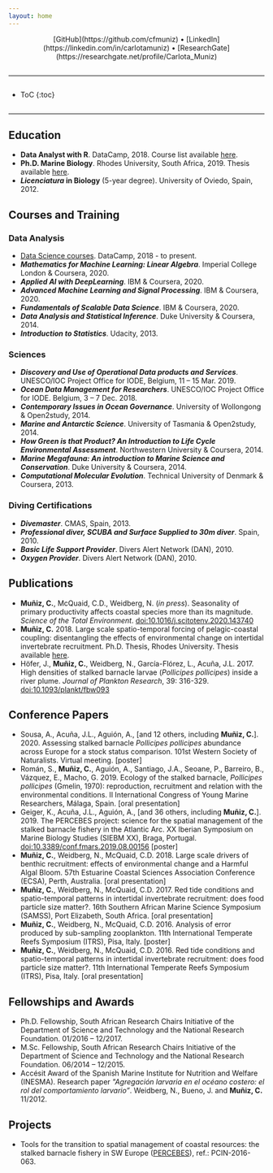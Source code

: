```yaml
---
layout: home
---
```


<div style="text-align:center">
[GitHub](https://github.com/cfmuniz) • [LinkedIn](https://linkedin.com/in/carlotamuniz) • [ResearchGate](https://researchgate.net/profile/Carlota_Muniz)
</div>

<hr style="border:0;border-top:1px solid #ddd;margin: 2em 0;" />

* ToC
{:toc}

<hr style="border:0;border-top:1px solid #ddd;margin: 2em 0;" />

## Education
- **Data Analyst with R**. DataCamp, 2018. Course list available [here](https://learn.datacamp.com/career-tracks/data-analyst-with-r?version=1).
- **Ph.D. Marine Biology**. Rhodes University, South Africa, 2019. Thesis available [here](http://hdl.handle.net/10962/75317).
- ***Licenciatura* in Biology** (5-year degree). University of Oviedo, Spain, 2012.

## Courses and Training
### Data Analysis
- [Data Science courses](https://www.datacamp.com/profile/cfmuniz1988). DataCamp, 2018 - to present.
- ***Mathematics for Machine Learning: Linear Algebra***. Imperial College London & Coursera, 2020.
- ***Applied AI with DeepLearning***. IBM & Coursera, 2020.
- ***Advanced Machine Learning and Signal Processing***. IBM & Coursera, 2020.
- ***Fundamentals of Scalable Data Science***. IBM & Coursera, 2020.
- ***Data Analysis and Statistical Inference***. Duke University & Coursera, 2014.
- ***Introduction to Statistics***. Udacity, 2013.

### Sciences
- ***Discovery and Use of Operational Data products and Services***. UNESCO/IOC Project Office for IODE, Belgium, 11 – 15 Mar. 2019.
- ***Ocean Data Management for Researchers***. UNESCO/IOC Project Office for IODE. Belgium, 3 – 7 Dec. 2018.
- ***Contemporary Issues in Ocean Governance***. University of Wollongong & Open2study, 2014.
- ***Marine and Antarctic Science***. University of Tasmania & Open2study, 2014.
- ***How Green is that Product? An Introduction to Life Cycle Environmental Assessment***. Northwestern University & Coursera, 2014.
- ***Marine Megafauna: An introduction to Marine Science and Conservation***. Duke University & Coursera, 2014.
- ***Computational Molecular Evolution***. Technical University of Denmark & Coursera, 2013.

### Diving Certifications
- ***Divemaster***. CMAS, Spain, 2013.
- ***Professional diver, SCUBA and Surface Supplied to 30m diver***. Spain, 2010.
- ***Basic Life Support Provider***. Divers Alert Network (DAN), 2010.
- ***Oxygen Provider***. Divers Alert Network (DAN), 2010.

## Publications
- **Muñiz, C.**, McQuaid, C.D., Weidberg, N. (*in press*). Seasonality of primary productivity affects coastal species more than its magnitude. *Science of the Total Environment*. [doi:10.1016/j.scitotenv.2020.143740](https://doi.org/10.1016/j.scitotenv.2020.143740)
- **Muñiz, C.** 2018. Large scale spatio-temporal forcing of pelagic-coastal coupling: disentangling the effects of environmental change on intertidal invertebrate recruitment. Ph.D. Thesis, Rhodes University. Thesis available [here](http://hdl.handle.net/10962/75317).
- Höfer, J., **Muñiz, C.**, Weidberg, N., García-Flórez, L., Acuña, J.L. 2017. High densities of stalked barnacle larvae (*Pollicipes pollicipes*) inside a river plume. *Journal of Plankton Research*, 39: 316-329. [doi:10.1093/plankt/fbw093](https://doi.org/10.1093/plankt/fbw093)

## Conference Papers
- Sousa, A., Acuña, J.L., Aguión, A., [and 12 others, including **Muñiz, C.**]. 2020. Assessing stalked barnacle *Pollicipes pollicipes* abundance across Europe for a stock status comparison. 101st Western Society of Naturalists. Virtual meeting. [poster]
- Román, S., **Muñiz, C.**, Aguión, A., Santiago, J.A., Seoane, P., Barreiro, B., Vázquez, E., Macho, G. 2019. Ecology of the stalked barnacle, *Pollicipes pollicipes* (Gmelin, 1970): reproduction, recruitment and relation with the environmental conditions. II International Congress of Young Marine Researchers, Málaga, Spain. [oral presentation]
- Geiger, K., Acuña, J.L., Aguión, A., [and 36 others, including **Muñiz, C.**]. 2019. The PERCEBES project: science for the spatial management of the stalked barnacle fishery in the Atlantic Arc. XX Iberian Symposium on Marine Biology Studies (SIEBM XX), Braga, Portugal. [doi:10.3389/conf.fmars.2019.08.00156](https://doi.org/10.3389/conf.fmars.2019.08.00156) [poster]
- **Muñiz, C.**, Weidberg, N., McQuaid, C.D. 2018. Large scale drivers of benthic recruitment: effects of environmental change and a Harmful Algal Bloom. 57th Estuarine Coastal Sciences Association Conference (ECSA), Perth, Australia. [oral presentation]
- **Muñiz, C.**, Weidberg, N., McQuaid, C.D. 2017. Red tide conditions and spatio-temporal patterns in intertidal invertebrate recruitment: does food particle size matter?. 16th Southern African Marine Science Symposium (SAMSS), Port Elizabeth, South Africa. [oral presentation]
- **Muñiz, C.**, Weidberg, N., McQuaid, C.D. 2016. Analysis of error produced by sub-sampling zooplankton. 11th International Temperate Reefs Symposium (ITRS), Pisa, Italy. [poster]
- **Muñiz, C.**, Weidberg, N., McQuaid, C.D. 2016. Red tide conditions and spatio-temporal patterns in intertidal invertebrate recruitment: does food particle size matter?. 11th International Temperate Reefs Symposium (ITRS), Pisa, Italy. [oral presentation]

## Fellowships and Awards
- Ph.D. Fellowship, South African Research Chairs Initiative of the Department of Science and Technology and the National Research Foundation. 01/2016 – 12/2017.
- M.Sc. Fellowship, South African Research Chairs Initiative of the Department of Science and Technology and the National Research Foundation. 06/2014 – 12/2015.
- Accésit Award of the Spanish Marine Institute for Nutrition and Welfare (INESMA). Research paper *"Agregación larvaria en el océano costero: el rol del comportamiento larvario”*. Weidberg, N., Bueno, J. and **Muñiz, C.** 11/2012.

## Projects
- Tools for the transition to spatial management of coastal resources: the stalked barnacle fishery in SW Europe ([PERCEBES](https://www.unioviedo.es/percebes/)), ref.: PCIN-2016-063.
